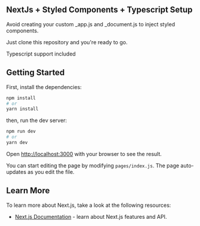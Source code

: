 ## NextJs + Styled Components + Typescript Setup

Avoid creating your custom \_app.js and \_document.js to inject styled components.

Just clone this repository and you're ready to go.

Typescript support included

## Getting Started

First, install the dependencies:

```bash
npm install
# or
yarn install
```

then, run the dev server:

```bash
npm run dev
# or
yarn dev
```

Open [http://localhost:3000](http://localhost:3000) with your browser to see the result.

You can start editing the page by modifying `pages/index.js`. The page auto-updates as you edit the file.

## Learn More

To learn more about Next.js, take a look at the following resources:

-   [Next.js Documentation](https://nextjs.org/docs) - learn about Next.js features and API.
